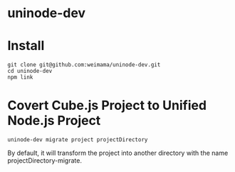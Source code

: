 uninode-dev
=========================

# Install
```
git clone git@github.com:weimama/uninode-dev.git
cd uninode-dev
npm link
```

# Covert Cube.js Project to Unified Node.js Project
```
uninode-dev migrate project projectDirectory
```
By default, it will transform the project into another directory with the name
projectDirectory-migrate.
